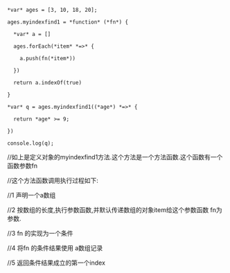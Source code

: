 ```
*var* ages = [3, 10, 18, 20];

ages.myindexfind1 = *function* (*fn*) {

  *var* a = []

  ages.forEach(*item* *=>* {

​    a.push(fn(*item*))

  })

  return a.indexOf(true)

}

*var* q = ages.myindexfind1((*age*) *=>* {

  return *age* >= 9;

})

console.log(q);
```

//如上是定义对象的myindexfind1方法.这个方法是一个方法函数.这个函数有一个函数参数fn

//这个方法函数调用执行过程如下:

//1 声明一个a数组

//2 按数组的长度,执行参数函数,并默认传递数组的对象item给这个参数函数 fn为参数.

//3 fn 的实现为一个条件

//4 将fn 的条件结果使用 a数组记录

//5 返回条件结果成立的第一个index



